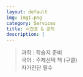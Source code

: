 ```yaml
---
layout: default
img: img1.png
category: Services
title: 시간표 & 공지
description: |
---     
```

> 과학 : 학습지 준비      
> 국어 : 주제선택 책 (구클)       
> 자가진단 필수         
